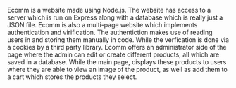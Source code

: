 Ecomm is a website made using Node.js. The website has access to a server which is run on Express along with a database which is really just a JSON file. Ecomm is also a multi-page website which implements authentication and virification. The authentiction makes use of reading users in and storing them manually in code. While the verfication is done via a cookies by a third party library. Ecomm offers an administrator side of the page where the admin can edit or create different products, all which are saved in a database. While the main page, displays these products to users where they are able to view an image of the product, as well as add them to a cart which stores the products they select. 
